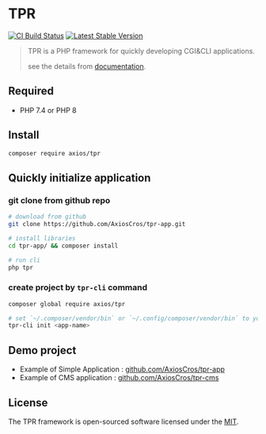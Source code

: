 # TPR

[![CI Build Status](https://github.com/AxiosCros/tpr/workflows/CI/badge.svg)](https://github.com/AxiosCros/tpr/actions?query=workflow%3ACI)
[![Latest Stable Version](https://poser.pugx.org/axios/tpr/v)](//packagist.org/packages/axios/tpr)

> TPR is a PHP framework for quickly developing CGI&CLI applications. 
>
> see the details from [documentation](https://github.com/AxiosCros/tpr/wiki).

## Required

- PHP 7.4 or PHP 8

## Install

```bash
composer require axios/tpr
```

## Quickly initialize application

### git clone from github repo

```bash
# download from github
git clone https://github.com/AxiosCros/tpr-app.git

# install libraries
cd tpr-app/ && composer install

# run cli
php tpr 
```

### create project by `tpr-cli` command

```bash
composer global require axios/tpr

# set `~/.composer/vendor/bin` or `~/.config/composer/vendor/bin` to your PATH environment variable
tpr-cli init <app-name>
```

## Demo project

- Example of Simple Application : [github.com/AxiosCros/tpr-app](https://github.com/AxiosCros/tpr-app)
- Example of CMS application : [github.com/AxiosCros/tpr-cms](https://github.com/AxiosCros/tpr-cms)

## License

The TPR framework is open-sourced software licensed under the [MIT](LICENSE).